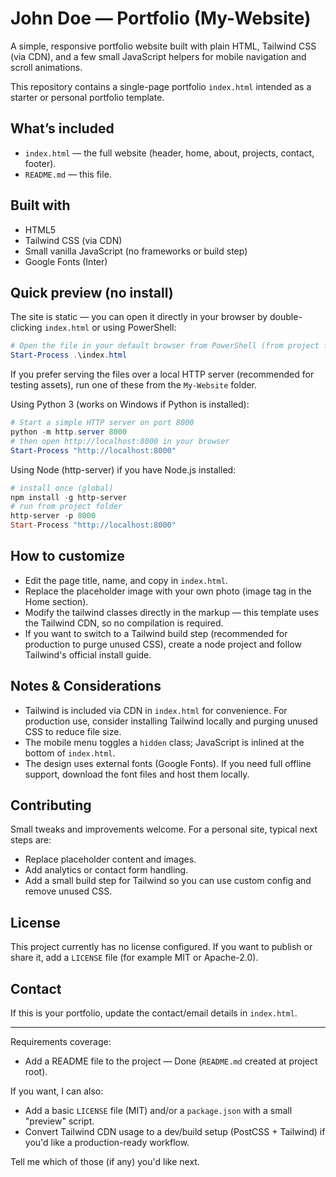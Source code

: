 # John Doe — Portfolio (My-Website)

A simple, responsive portfolio website built with plain HTML, Tailwind CSS (via CDN), and a few small JavaScript helpers for mobile navigation and scroll animations.

This repository contains a single-page portfolio `index.html` intended as a starter or personal portfolio template.

## What’s included

- `index.html` — the full website (header, home, about, projects, contact, footer).
- `README.md` — this file.

## Built with

- HTML5
- Tailwind CSS (via CDN)
- Small vanilla JavaScript (no frameworks or build step)
- Google Fonts (Inter)

## Quick preview (no install)

The site is static — you can open it directly in your browser by double-clicking `index.html` or using PowerShell:

```powershell
# Open the file in your default browser from PowerShell (from project folder)
Start-Process .\index.html
```

If you prefer serving the files over a local HTTP server (recommended for testing assets), run one of these from the `My-Website` folder.

Using Python 3 (works on Windows if Python is installed):

```powershell
# Start a simple HTTP server on port 8000
python -m http.server 8000
# then open http://localhost:8000 in your browser
Start-Process "http://localhost:8000"
```

Using Node (http-server) if you have Node.js installed:

```powershell
# install once (global)
npm install -g http-server
# run from project folder
http-server -p 8000
Start-Process "http://localhost:8000"
```

## How to customize

- Edit the page title, name, and copy in `index.html`.
- Replace the placeholder image with your own photo (image tag in the Home section).
- Modify the tailwind classes directly in the markup — this template uses the Tailwind CDN, so no compilation is required.
- If you want to switch to a Tailwind build step (recommended for production to purge unused CSS), create a node project and follow Tailwind's official install guide.

## Notes & Considerations

- Tailwind is included via CDN in `index.html` for convenience. For production use, consider installing Tailwind locally and purging unused CSS to reduce file size.
- The mobile menu toggles a `hidden` class; JavaScript is inlined at the bottom of `index.html`.
- The design uses external fonts (Google Fonts). If you need full offline support, download the font files and host them locally.

## Contributing

Small tweaks and improvements welcome. For a personal site, typical next steps are:

- Replace placeholder content and images.
- Add analytics or contact form handling.
- Add a small build step for Tailwind so you can use custom config and remove unused CSS.

## License

This project currently has no license configured. If you want to publish or share it, add a `LICENSE` file (for example MIT or Apache-2.0).

## Contact

If this is your portfolio, update the contact/email details in `index.html`.

---

Requirements coverage:
- Add a README file to the project — Done (`README.md` created at project root).

If you want, I can also:
- Add a basic `LICENSE` file (MIT) and/or a `package.json` with a small "preview" script.
- Convert Tailwind CDN usage to a dev/build setup (PostCSS + Tailwind) if you'd like a production-ready workflow.

Tell me which of those (if any) you'd like next.